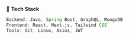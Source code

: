 🧰 **Tech Stack**
```java
Backend: Java, Spring Boot, GraphQL, MongoDB  
Frontend: React, Next.js, Tailwind CSS  
Tools: Git, Linux, Axios, JWT
```
